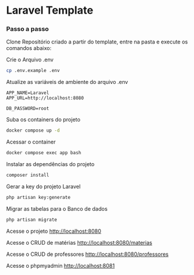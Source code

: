 
# Laravel Template

### Passo a passo
Clone Repositório criado a partir do template, entre na pasta e execute os comandos abaixo:

Crie o Arquivo .env
```sh
cp .env.example .env
```


Atualize as variáveis de ambiente do arquivo .env
```dosini
APP_NAME=Laravel
APP_URL=http://localhost:8080

DB_PASSWORD=root
```


Suba os containers do projeto
```sh
docker compose up -d
```


Acessar o container
```sh
docker compose exec app bash
```


Instalar as dependências do projeto
```sh
composer install
```


Gerar a key do projeto Laravel
```sh
php artisan key:generate
```

Migrar as tabelas para o Banco de dados
```sh
php artisan migrate
```

Acesse o projeto
[http://localhost:8080](http://localhost:8080)

Acesse o CRUD de matérias 
[http://localhost:8080/materias](http://localhost:8080/materias)

Acesse o CRUD de professores
[http://localhost:8080/professores](http://localhost:8080/professores)

Acesse o phpmyadmin
[http://localhost:8081](http://localhost:8081)

